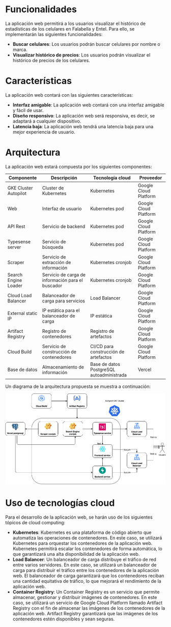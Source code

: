 # Funcionalidades

La aplicación web permitirá a los usuarios visualizar el histórico de estadísticas de los celulares en Falabella y
Entel. Para ello, se implementarán las siguientes funcionalidades:

- **Buscar celulares**: Los usuarios podrán buscar celulares por nombre o marca.
- **Visualizar histórico de precios**: Los usuarios podrán visualizar el histórico de precios de los celulares.

# Características

La aplicación web contará con las siguientes características:

- **Interfaz amigable**: La aplicación web contará con una interfaz amigable y fácil de usar.
- **Diseño responsivo**: La aplicación web será responsiva, es decir, se adaptará a cualquier dispositivo.
- **Latencia baja**: La aplicación web tendrá una latencia baja para una mejor experiencia de usuario.

# Arquitectura

La aplicación web estará compuesta por los siguientes componentes:

| Componente            | Descripción                                       | Tecnología cloud                          | Proveedor             |
|-----------------------|---------------------------------------------------|-------------------------------------------|-----------------------|
| GKE Cluster Autopilot | Cluster de Kubernetes                             | Kubernetes                                | Google Cloud Platform |
| Web                   | Interfaz de usuario                               | Kubernetes pod                            | Google Cloud Platform |
| API Rest              | Servicio de backend                               | Kubernetes pod                            | Google Cloud Platform |
| Typesense server      | Servicio de búsqueda                              | Kubernetes pod                            | Google Cloud Platform |
| Scraper               | Servicio de extracción de información             | Kubernetes cronjob                        | Google Cloud Platform |
| Search Engine Loader  | Servicio de carga de información para el buscador | Kubernetes cronjob                        | Google Cloud Platform |
| Cloud Load Balancer   | Balanceador de carga para servicios               | Load Balancer                             | Google Cloud Platform |
| External static IP    | IP estática para el balanceador de carga          | IP estática                               | Google Cloud Platform |
| Artifact Registry     | Registro de contenedores                          | Registro de artefactos                    | Google Cloud Platform |
| Cloud Build           | Servicio de construcción de contenedores          | CI/CD para construcción de artefactos     | Google Cloud Platform |
| Base de datos         | Almacenamiento de información                     | Base de datos PostgreSQL autoadministrada | Vercel                |

Un diagrama de la arquitectura propuesta se muestra a continuación:

![Arquitectura](./images/architecture.drawio.png)

# Uso de tecnologías cloud

Para el desarrollo de la aplicación web, se harán uso de los siguientes tópicos de cloud computing:

- **Kubernetes**: Kubernetes es una plataforma de código abierto que automatiza las operaciones de contenedores. En este caso, se utilizará Kubernetes para orquestar los contenedores de la aplicación web. Kubernetes permitirá escalar los contenedores de forma automática, lo que garantizará una alta disponibilidad de la aplicación web.
- **Load Balancer**: Un balanceador de carga distribuye el tráfico de red entre varios servidores. En este caso, se utilizará un balanceador de carga para distribuir el tráfico entre los contenedores de la aplicación web. El balanceador de carga garantizará que los contenedores reciban una cantidad equitativa de tráfico, lo que mejorará el rendimiento de la aplicación web.
- **Container Registry**: Un Container Registry es un servicio que permite almacenar, gestionar y distribuir imágenes de contenedores. En este caso, se utilizará un servicio de Google Cloud Platform llamado Artifact Registry con el fin de almacenar las imágenes de los contenedores de la aplicación web. Artifact Registry garantizará que las imágenes de los contenedores estén disponibles y sean seguras.